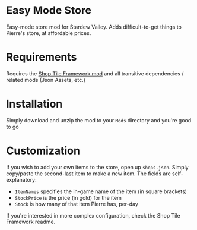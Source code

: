 # Easy Mode Store

Easy-mode store mod for Stardew Valley. Adds difficult-to-get things to Pierre's store, at affordable prices.

# Requirements

Requires the [Shop Tile Framework mod](https://www.nexusmods.com/stardewvalley/mods/5005) and all transitive dependencies / related mods (Json Assets, etc.)

# Installation

Simply download and unzip the mod to your `Mods` directory and you're good to go

# Customization

If you wish to add your own items to the store, open up `shops.json`. Simply copy/paste the second-last item to make a new item. The fields are self-explanatory: 

- `ItemNames` specifies the in-game name of the item (in square brackets)
- `StockPrice` is the price (in gold) for the item
- `Stock` is how many of that item Pierre has, per-day

If you're interested in more complex configuration, check the Shop Tile Framework readme.